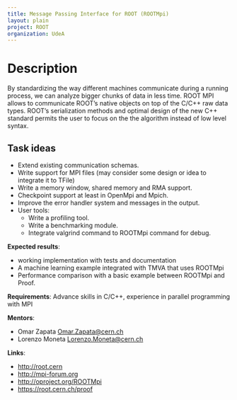 ```yaml
---
title: Message Passing Interface for ROOT (ROOTMpi)
layout: plain
project: ROOT
organization: UdeA
---
```


# Description

By standardizing the way different machines communicate during a running process, we can analyze bigger chunks of data in less time. ROOT MPI allows to communicate ROOT’s native objects on top of the C/C++ raw data types. ROOT’s serialization methods and optimal design of the new C++ standard permits the user to focus on the the algorithm instead of low level syntax.


## Task ideas
 * Extend existing communication schemas.
 * Write support for MPI files (may consider some design or idea to integrate it to TFile)
 * Write a memory window, shared memory and RMA support.
 * Checkpoint support at least in OpenMpi and Mpich.
 * Improve the error handler system and messages in the output.
 * User tools:
    * Write a profiling tool.
    * Write a benchmarking module.
    * Integrate valgrind command to ROOTMpi command for debug.

**Expected results**: 
* working implementation with tests and documentation
* A machine learning example integrated with TMVA that uses ROOTMpi 
* Performance comparison with a basic example between ROOTMpi and Proof. 

**Requirements**: Advance skills in C/C++, experience in parallel programming with MPI

**Mentors**: 

  * Omar Zapata  Omar.Zapata@cern.ch
  * Lorenzo Moneta  Lorenzo.Moneta@cern.ch

**Links**:

  * http://root.cern 
  * http://mpi-forum.org
  * http://oproject.org/ROOTMpi
  * https://root.cern.ch/proof

